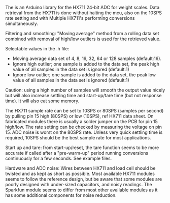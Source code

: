 
The is an Arduino library for the HX711 24-bit ADC for weight scales.
Data retrieval from the HX711 is done without halting the mcu, also on the 10SPS rate setting and with Multiple HX711's performing conversions simultaneously.
 
Filtering and smoothing: "Moving average" method from a rolling data set combined with removal of high/low outliers is used for the retrieved value.

Selectable values in the .h file:
- Moving average data set of 4, 8, 16, 32, 64 or 128 samples (default:16).
- Ignore high outlier; one sample is added to the data set, the peak high value of all samples in the data set is ignored (default:1)
- Ignore low outlier; one sample is added to the data set, the peak low value of all samples in the data set is ignored (default:1)

Caution: using a high number of samples will smooth the output value nicely but will also increase settling time and start-up/tare time (but not response time). It will also eat some memory.

The HX711 sample rate can be set to 10SPS or 80SPS (samples per second) by pulling pin 15 high (80SPS) or low (10SPS), ref HX711 data sheet.
On fabricated modules there is usually a solder jumper on the PCB for pin 15 high/low. The rate setting can be checked by measuring the voltage on pin 15.
ADC noise is worst on the 80SPS rate. Unless very quick settling time is required, 10SPS should be the best sample rate for most applications.

Start up and tare: from start-up/reset, the tare function seems to be more accurate if called after a "pre-warm-up" period running conversions continuously for a few seconds. See example files.

Hardware and ADC noise:
Wires between HX711 and load cell should be twisted and as kept as short as possible.
Most available HX711 modules seems to follow the reference design, but be aware that some modules are poorly designed with under-sized capacitors, and noisy readings.
The Sparkfun module seems to differ from most other available modules as it has some additional components for noise reduction. 
 